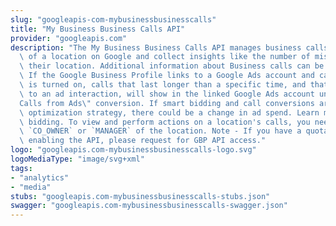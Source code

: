 ```yaml
---
slug: "googleapis-com-mybusinessbusinesscalls"
title: "My Business Business Calls API"
provider: "googleapis.com"
description: "The My Business Business Calls API manages business calls information\
  \ of a location on Google and collect insights like the number of missed calls to\
  \ their location. Additional information about Business calls can be found at https://support.google.com/business/answer/9688285?p=call_history.\
  \ If the Google Business Profile links to a Google Ads account and call history\
  \ is turned on, calls that last longer than a specific time, and that can be attributed\
  \ to an ad interaction, will show in the linked Google Ads account under the \"\
  Calls from Ads\" conversion. If smart bidding and call conversions are used in the\
  \ optimization strategy, there could be a change in ad spend. Learn more about smart\
  \ bidding. To view and perform actions on a location's calls, you need to be a `OWNER`,\
  \ `CO_OWNER` or `MANAGER` of the location. Note - If you have a quota of 0 after\
  \ enabling the API, please request for GBP API access."
logo: "googleapis.com-mybusinessbusinesscalls-logo.svg"
logoMediaType: "image/svg+xml"
tags:
- "analytics"
- "media"
stubs: "googleapis.com-mybusinessbusinesscalls-stubs.json"
swagger: "googleapis.com-mybusinessbusinesscalls-swagger.json"
---
```

